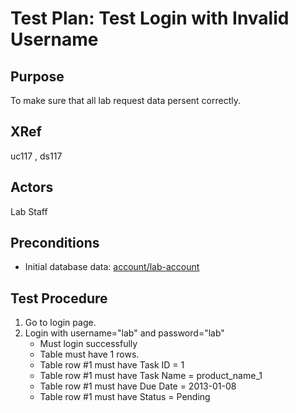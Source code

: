 Test Plan: Test Login with Invalid Username
===========================================

## Purpose

To make sure that all lab request data persent correctly.


## XRef

uc117 , ds117


## Actors

Lab Staff


## Preconditions

* Initial database data: [account/lab-account](../../../casper/fixtures/account/lab-account.yml)


## Test Procedure

1. Go to login page.
2. Login with username="lab" and password="lab"
    * Must login successfully
    * Table must have 1 rows.
    * Table row #1 must have Task ID = 1
    * Table row #1 must have Task Name = product_name_1
    * Table row #1 must have Due Date = 2013-01-08
    * Table row #1 must have Status = Pending


